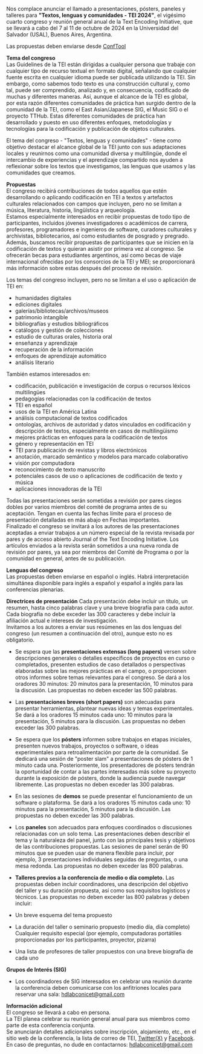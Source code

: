 Nos complace anunciar el llamado a presentaciones, pósters, paneles y talleres para **"Textos, lenguas y comunidades - TEI 2024"**, el vigésimo cuarto congreso y reunión general anual de la Text Encoding Initiative, que se llevará a cabo del 7 al 11 de octubre de 2024 en la Universidad del Salvador (USAL), Buenos Aires, Argentina.<br>

Las propuestas deben enviarse desde [ConfTool](https://www.conftool.pro/tei2024/)<br>

**Tema del congreso**<br>
Las Guidelines de la TEI están dirigidas a cualquier persona que trabaje con cualquier tipo de recurso textual en formato digital, señalando que cualquier fuente escrita en cualquier idioma puede ser publicada utilizando la TEI. Sin embargo, como sabemos todo texto es una construcción cultural y, como tal, puede ser comprendido, analizado y, en consecuencia, codificado de muchas  y diferentes maneras. Así, aunque el alcance de la TEI es global, por esta razón diferentes comunidades de práctica han surgido dentro de la comunidad de la TEI, como el East Asian/Japanese SIG, el Music SIG o el proyecto TTHub. Estas diferentes comunidades de práctica han desarrollado y puesto en uso diferentes enfoques, metodologías y tecnologías para la codificación y publicación de objetos culturales.<br>

El tema del congreso - "Textos, lenguas y comunidades" - tiene como objetivo destacar el alcance global de la TEI junto con sus adaptaciones locales y reunirnos como una comunidad diversa y multilingüe, donde el intercambio de experiencias y el aprendizaje compartido nos ayuden a reflexionar sobre los textos que investigamos, las lenguas que usamos y las comunidades que creamos.

**Propuestas**<br>
El congreso recibirá contribuciones de todos aquellos que estén desarrollando o aplicando codificación en TEI a textos y artefactos culturales relacionados con campos que incluyen, pero no se limitan a música, literatura, historia, lingüística y arqueología.<br>
Estamos especialmente interesados ​​en recibir propuestas de todo tipo de participantes, incluidos jóvenes investigadores o académicos de carrera, profesores, programadores e ingenieros de software, curadores culturales y archivistas, bibliotecarios, así como estudiantes de posgrado y pregrado. Además, buscamos recibir propuestas de participantes que se inicien en la codificación de textos y quieran asistir por primera vez al congreso. Se ofrecerán becas para estudiantes argentinos, así como becas de viaje internacional ofrecidas por los consorcios de la TEI y MEI; se proporcionará más información sobre estas después del proceso de revisión.<br>

Los temas del congreso incluyen, pero no se limitan a el uso o aplicación de TEI en:<br>
- humanidades digitales
- ediciones digitales
- galerías/bibliotecas/archivos/museos
- patrimonio intangible
- bibliografías y estudios bibliográficos
- catálogos y gestión de colecciones
- estudio de culturas orales, historia oral
- enseñanza y aprendizaje
- recuperación de la información
- enfoques de aprendizaje automático
- análisis literario

También estamos interesados ​​en:<br>
- codificación, publicación e investigación de corpus o recursos léxicos multilingües 
- pedagogías relacionadas con la codificación de textos
- TEI en español
- usos de la TEI en América Latina
- análisis computacional de textos codificados
- ontologías, archivos de autoridad y datos vinculados en codificación y descripción de textos, especialmente en casos de multilingüismo
- mejores prácticas en enfoques para la codificación de textos
- género y representación en TEI
- TEI para publicación de revistas y libros electrónicos
- anotación, marcado semántico y modelos para marcado colaborativo
- visión por computadora
- reconocimiento de texto manuscrito
- potenciales casos de uso o aplicaciones de codificación de texto y música
- aplicaciones innovadoras de la TEI

Todas las presentaciones serán sometidas a revisión por pares ciegos dobles por varios miembros del comité de programa antes de su aceptación. Tengan en cuenta las fechas límite para el proceso de presentación detalladas en más abajo en Fechas importantes.<br>
Finalizado el congreso se invitará a los autores de las presentaciones aceptadas a enviar trabajos a un número especial de la revista revisada por pares y de acceso abierto Journal of the Text Encoding Initiative. Los artículos enviados a la revista serán sometidos a una nueva ronda de revisión por pares, ya sea por miembros del Comité de Programa o por la comunidad en general, antes de su publicación.<br>

**Lenguas del congreso**<br>
Las propuestas deben enviarse en español o inglés. Habrá interpretación simultánea disponible para inglés a español y español a inglés para las conferencias plenarias.<br>

**Directrices de presentación**
Cada presentación debe incluir un título, un resumen, hasta cinco palabras clave y una breve biografía para cada autor. Cada biografía no debe exceder las 300 caracteres y debe incluir la afiliación actual e intereses de investigación.<br>
Invitamos a los autores a enviar sus resúmenes en las dos lenguas del congreso (un resumen a continuación del otro), aunque esto no es obligatorio.<br>

- Se espera que las **presentaciones extensas (long papers)** versen sobre descripciones generales o detalles específicos de proyectos en curso o completados, presenten estudios de caso detallados o perspectivas elaboradas sobre las mejores prácticas en el campo, o proporcionen otros informes sobre temas relevantes para el congreso. Se dará a los oradores 30 minutos: 20 minutos para la presentación, 10 minutos para la discusión. Las propuestas no deben exceder las 500 palabras.<br>

- Las **presentaciones breves (short papers)** son adecuadas para presentar herramientas, plantear nuevas ideas y temas experimentales. Se dará a los oradores 15 minutos cada uno: 10 minutos para la presentación, 5 minutos para la discusión. Las propuestas no deben exceder las 300 palabras.<br>

- Se espera que los **pósters** informen sobre trabajos en etapas iniciales, presenten nuevos trabajos, proyectos o software, o ideas experimentales para retroalimentación por parte de la comunidad. Se dedicará una sesión de "poster slam" a presentaciones de pósters de 1 minuto cada una. Posteriormente, los presentadores de pósters tendrán la oportunidad de contar a las partes interesadas más sobre su proyecto durante la exposición de pósters, donde la audiencia puede navegar libremente. Las propuestas no deben exceder las 300 palabras.<br>

- En las sesiones de **demos** se puede presentar el funcionamiento de un software o plataforma.  Se dará a los oradores 15 minutos cada uno: 10 minutos para la presentación, 5 minutos para la discusión. Las propuestas no deben exceder las 300 palabras.<br>

- Los **paneles** son adecuados para enfoques coordinados o discusiones relacionadas con un solo tema. Las presentaciones deben describir el tema y la naturaleza del panel, junto con las principales tesis y objetivos de las contribuciones propuestas. Las sesiones de panel serán de 90 minutos que se pueden usar de manera flexible para incluir, por ejemplo, 3 presentaciones individuales seguidas de preguntas, o una mesa redonda. Las propuestas no deben exceder las 800 palabras. <br>

- **Talleres previos a la conferencia de medio o día completo.** Las propuestas deben incluir coordinadores, una descripción del objetivo del taller y su duración propuesta, así como sus requisitos logísticos y técnicos. Las propuestas no deben exceder las 800 palabras y deben incluir: <br>
- Un breve esquema del tema propuesto<br>
- La duración del taller o seminario propuesto (medio día, día completo)
Cualquier requisito especial (por ejemplo, computadoras portátiles proporcionadas por los participantes, proyector, pizarra)
- Una lista de profesores de taller propuestos con una breve biografía de cada uno

**Grupos de Interés (SIG)**<br>
- Los coordinadores de SIG interesados ​​en celebrar una reunión durante la conferencia deben comunicarse con los anfitriones locales para reservar una sala: [hdlabconicet@gmail.com](hdlabconicet@gmail.com)

**Información adicional**<br>
El congreso se llevará a cabo en persona.<br>
La TEI planea celebrar su reunión general anual para sus miembros como parte de esta conferencia conjunta.<br>
Se anunciarán detalles adicionales sobre inscripción, alojamiento, etc., en el sitio web de la conferencia, la lista de correo de TEI, [Twitter(X)](https://twitter.com/teiconsortium?lang=en) y [Facebook](https://web.facebook.com/groups/TEIconsortium/?_rdc=1&_rdr).
En caso de preguntas, no dude en contactarnos: [hdlabconicet@gmail.com](hdlabconicet@gmail.com)

